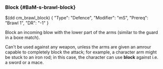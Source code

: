 ### Block {#BaM-s-brawl-block}

$(dd cm_brawl_block)
{ "Type": "Defence",
	"Modifier": "mS",
	"Prereq": "Brawl 1",
	"DR": "-1"
}

Block an incoming blow with the lower part of the arms (similar to the guard
in a boxe match).

Can't be used against any weapon, unless the arms are given an amrour
capable to completely block the attack; for example, a character arm might be
stuck to an iron rod; in this case, the character can use __block__ against i.e.
a sword or a mace.

